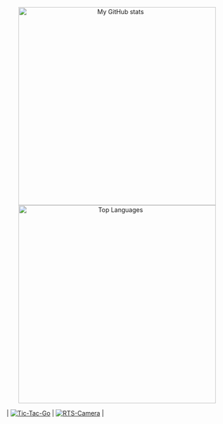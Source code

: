 <p align="center">
  <img src="https://github-readme-stats.vercel.app/api?username=gucio321&theme=blue-green&bg_color=30,137c15,175a71&title_color=fff&text_color=fff&count_private=true&show_icons=true&custom_title=Stats%20of%20gucio321%20aka%20M.Sz." width=450px alt="My GitHub stats"/>
  <img src="https://github-readme-stats.vercel.app/api/top-langs/?username=gucio321&theme=blue-green&bg_color=30,175a71,137c15&title_color=fff&text_color=fff&count_private=true&show_icons=true&custom_title=Top%20Languages%20of%20gucio321" width=450px alt="Top Languages"/>
</p>

| [![Tic-Tac-Go](https://github-readme-stats.vercel.app/api/pin/?username=gucio321&repo=tic-tac-go)](https://github.com/gucio321/tic-tac-go) | [![RTS-Camera](https://github-readme-stats.vercel.app/api/pin/?username=gucio321&repo=RTS-Camera)](https://github.com/gucio321/RTS-Camera) |
 
